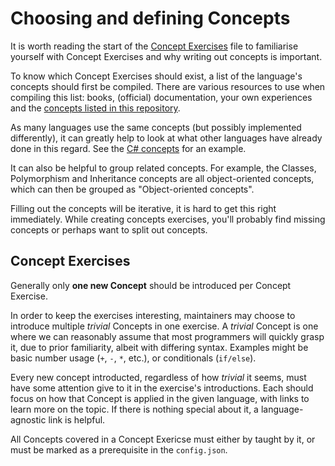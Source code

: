 # Choosing and defining Concepts

It is worth reading the start of the [Concept Exercises](../concept-exercises.md) file to familiarise yourself with Concept Exercises and why writing out concepts is important.

To know which Concept Exercises should exist, a list of the language's concepts should first be compiled. There are various resources to use when compiling this list: books, (official) documentation, your own experiences and the [concepts listed in this repository](../../reference/concepts/README.md).

As many languages use the same concepts (but possibly implemented differently), it can greatly help to look at what other languages have already done in this regard. See the [C# concepts](../../languages/csharp/reference/README.md) for an example.

It can also be helpful to group related concepts. For example, the Classes, Polymorphism and Inheritance concepts are all object-oriented concepts, which can then be grouped as "Object-oriented concepts".

Filling out the concepts will be iterative, it is hard to get this right immediately. While creating concepts exercises, you'll probably find missing concepts or perhaps want to split out concepts.

## Concept Exercises

Generally only **one new Concept** should be introduced per Concept Exercise. 

In order to keep the exercises interesting, maintainers may choose to introduce multiple _trivial_ Concepts in one exercise.
A _trivial_ Concept is one where we can reasonably assume that most programmers will quickly grasp it, due to prior familiarity, albeit with differing syntax. Examples might be basic number usage (`+`, `-`, `*`, etc.), or conditionals (`if/else`).

Every new concept introducted, regardless of how _trivial_ it seems, must have some attention give to it in the exercise's introductions. Each should focus on how that Concept is applied in the given language, with links to learn more on the topic. If there is nothing special about it, a language-agnostic link is helpful.

All Concepts covered in a Concept Exericse must either by taught by it, or must be marked as a prerequisite in the `config.json`.

